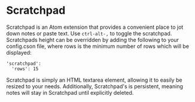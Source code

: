 # Scratchpad

Scratchpad is an Atom extension that provides a convenient place to jot
down notes or paste text. Use `ctrl-alt-,` to toggle the scratchpad. Scratchpads
height can be overridden by adding the following to your config.cson file, where rows is the
minimum number of rows which will be displayed:

```
'scratchpad':
  'rows': 15
```

Scratchpad is simply an HTML textarea element, allowing it to easily be resized
to your needs. Additionally, Scratchpad's is persistent, meaning notes will
stay in Scratchpad until explicitly deleted.
